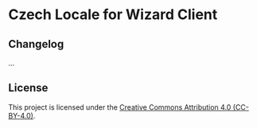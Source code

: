 # Czech Locale for Wizard Client

## Changelog

...

## License

This project is licensed under the [Creative Commons Attribution 4.0 (CC-BY-4.0)](https://creativecommons.org/licenses/by/4.0/).
